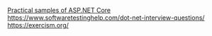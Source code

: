 [Practical samples of ASP.NET Core](https://github.com/dodyg/practical-aspnetcore)
https://www.softwaretestinghelp.com/dot-net-interview-questions/
https://exercism.org/
